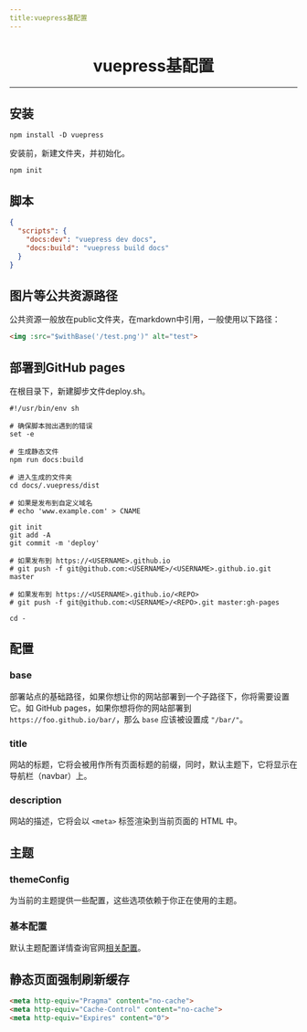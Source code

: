 ```yaml
---
title:vuepress基配置
---
```


# <center>vuepress基配置</center>

***

## 安装

```shell
npm install -D vuepress
```

安装前，新建文件夹，并初始化。

```shell
npm init
```

## 脚本

```json
{
  "scripts": {
    "docs:dev": "vuepress dev docs",
    "docs:build": "vuepress build docs"
  }
}
```

## 图片等公共资源路径

公共资源一般放在public文件夹，在markdown中引用，一般使用以下路径：

```html
<img :src="$withBase('/test.png')" alt="test">
```

## 部署到GitHub pages

在根目录下，新建脚步文件deploy.sh。

```shell
#!/usr/bin/env sh

# 确保脚本抛出遇到的错误
set -e

# 生成静态文件
npm run docs:build

# 进入生成的文件夹
cd docs/.vuepress/dist

# 如果是发布到自定义域名
# echo 'www.example.com' > CNAME

git init
git add -A
git commit -m 'deploy'

# 如果发布到 https://<USERNAME>.github.io
# git push -f git@github.com:<USERNAME>/<USERNAME>.github.io.git master

# 如果发布到 https://<USERNAME>.github.io/<REPO>
# git push -f git@github.com:<USERNAME>/<REPO>.git master:gh-pages

cd -
```

## 配置

### base

部署站点的基础路径，如果你想让你的网站部署到一个子路径下，你将需要设置它。如 GitHub pages，如果你想将你的网站部署到 `https://foo.github.io/bar/`，那么 `base` 应该被设置成 `"/bar/"`。

###  title

网站的标题，它将会被用作所有页面标题的前缀，同时，默认主题下，它将显示在导航栏（navbar）上。

###  description

网站的描述，它将会以 `<meta>` 标签渲染到当前页面的 HTML 中。

## 主题

### themeConfig

为当前的主题提供一些配置，这些选项依赖于你正在使用的主题。

### 基本配置

默认主题配置详情查询官网[相关配置](https://vuepress.vuejs.org/zh/theme/default-theme-config.html)。

## 静态页面强制刷新缓存

```html
<meta http-equiv="Pragma" content="no-cache">
<meta http-equiv="Cache-Control" content="no-cache">
<meta http-equiv="Expires" content="0">
```

